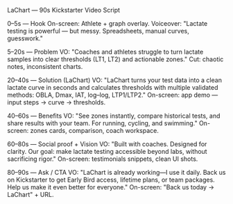 LaChart — 90s Kickstarter Video Script

0–5s — Hook
On-screen: Athlete + graph overlay. Voiceover: "Lactate testing is powerful — but messy. Spreadsheets, manual curves, guesswork."

5–20s — Problem
VO: "Coaches and athletes struggle to turn lactate samples into clear thresholds (LT1, LT2) and actionable zones."
Cut: chaotic notes, inconsistent charts.

20–40s — Solution (LaChart)
VO: "LaChart turns your test data into a clean lactate curve in seconds and calculates thresholds with multiple validated methods: OBLA, Dmax, IAT, log–log, LTP1/LTP2."
On-screen: app demo — input steps → curve → thresholds.

40–60s — Benefits
VO: "See zones instantly, compare historical tests, and share results with your team. For running, cycling, and swimming."
On-screen: zones cards, comparison, coach workspace.

60–80s — Social proof + Vision
VO: "Built with coaches. Designed for clarity. Our goal: make lactate testing accessible beyond labs, without sacrificing rigor."
On-screen: testimonials snippets, clean UI shots.

80–90s — Ask / CTA
VO: "LaChart is already working—I use it daily. Back us on Kickstarter to get Early Bird access, lifetime plans, or team packages. Help us make it even better for everyone."
On-screen: "Back us today → LaChart" + URL.

